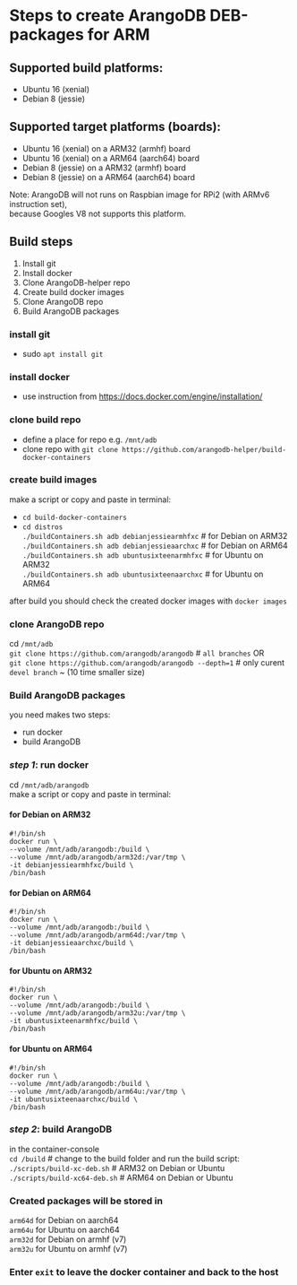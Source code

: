 # Steps to create ArangoDB DEB-packages for ARM
## Supported build platforms:
- Ubuntu 16 (xenial)
- Debian 8 (jessie)

## Supported target platforms (boards):
- Ubuntu 16 (xenial) on a ARM32 (armhf) board
- Ubuntu 16 (xenial) on a ARM64 (aarch64) board
- Debian 8 (jessie) on a ARM32 (armhf) board
- Debian 8 (jessie) on a ARM64 (aarch64) board

Note: ArangoDB will not runs on Raspbian image for RPi2 (with ARMv6 instruction set), <br>
because Googles V8 not supports this platform.<br>

## Build steps

1. Install git <br>
2. Install docker <br>
3. Clone ArangoDB-helper repo <br>
4. Create build docker images <br>
5. Clone ArangoDB repo <br>
6. Build ArangoDB packages <br>

### install git 
- sudo `apt install git` <br>

### install docker 
- use instruction from https://docs.docker.com/engine/installation/

### clone build repo 
- define a place for repo e.g. `/mnt/adb`
- clone repo with `git clone https://github.com/arangodb-helper/build-docker-containers`

### create build images
make a script or copy and paste in terminal:
- `cd build-docker-containers`
- `cd distros` <br>
`./buildContainers.sh adb debianjessiearmhfxc`  # for Debian on ARM32 <br>
`./buildContainers.sh adb debianjessieaarchxc`  # for Debian on ARM64 <br>
`./buildContainers.sh adb ubuntusixteenarmhfxc` # for Ubuntu on ARM32 <br>
`./buildContainers.sh adb ubuntusixteenaarchxc` # for Ubuntu on ARM64 <br>

after build you should check the created docker images with `docker images` <br>

### clone ArangoDB repo
cd `/mnt/adb`<br>
`git clone https://github.com/arangodb/arangodb`            # `all branches` OR <br>
`git clone https://github.com/arangodb/arangodb --depth=1`  # only curent `devel branch` ~ (10 time smaller size) <br>

### Build ArangoDB packages
you need makes two steps:<br>
- run docker<br>
- build ArangoDB<br>

### _step 1_: run docker
cd `/mnt/adb/arangodb`<br>
make a script or copy and paste in terminal:

#### for Debian on ARM32 
```
#!/bin/sh
docker run \
--volume /mnt/adb/arangodb:/build \
--volume /mnt/adb/arangodb/arm32d:/var/tmp \
-it debianjessiearmhfxc/build \
/bin/bash
```

#### for Debian on ARM64
```
#!/bin/sh
docker run \
--volume /mnt/adb/arangodb:/build \
--volume /mnt/adb/arangodb/arm64d:/var/tmp \
-it debianjessieaarchxc/build \
/bin/bash
```

#### for Ubuntu on ARM32 
```
#!/bin/sh
docker run \
--volume /mnt/adb/arangodb:/build \
--volume /mnt/adb/arangodb/arm32u:/var/tmp \
-it ubuntusixteenarmhfxc/build \
/bin/bash
```

#### for Ubuntu on ARM64 
```
#!/bin/sh
docker run \
--volume /mnt/adb/arangodb:/build \
--volume /mnt/adb/arangodb/arm64u:/var/tmp \
-it ubuntusixteenaarchxc/build \
/bin/bash
```

### _step 2_: build ArangoDB
in the container-console <br>
`cd /build`  # change to the build folder and run the build script:<br>
`./scripts/build-xc-deb.sh`    # ARM32 on Debian or Ubuntu <br>
`./scripts/build-xc64-deb.sh`  # ARM64 on Debian or Ubuntu <br>

### Created packages will be stored in
`arm64d` for Debian on aarch64 <br>
`arm64u` for Ubuntu on aarch64 <br>
`arm32d` for Debian on armhf (v7) <br>
`arm32u` for Ubuntu on armhf (v7) <br>

### Enter `exit` to leave the docker container and back to the host
